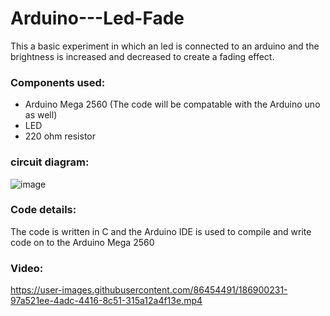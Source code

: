 # Arduino---Led-Fade
This a basic experiment in which an led is connected to an arduino and the brightness is increased and decreased to create a fading effect.



### Components used:
* Arduino Mega 2560 (The code will be compatable with the Arduino uno as well)
* LED 
* 220 ohm resistor 


### circuit diagram: 
![image](https://user-images.githubusercontent.com/86454491/186726811-edb33e61-53ee-48ac-a203-3a3b996aa62c.png)


### Code details:
The code is written in C and the Arduino IDE is used to compile and write code on to the Arduino Mega 2560 

### Video:


https://user-images.githubusercontent.com/86454491/186900231-97a521ee-4adc-4416-8c51-315a12a4f13e.mp4

